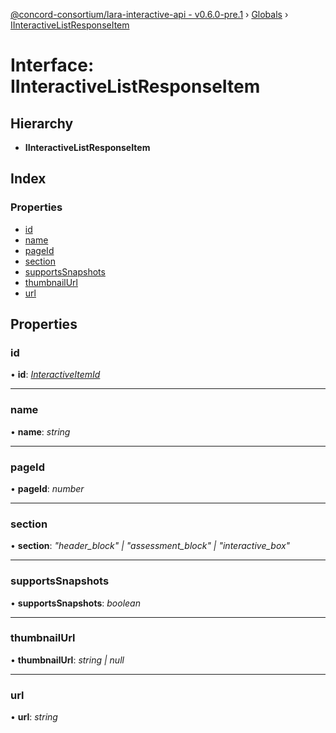 [@concord-consortium/lara-interactive-api - v0.6.0-pre.1](../README.md) › [Globals](../globals.md) › [IInteractiveListResponseItem](iinteractivelistresponseitem.md)

# Interface: IInteractiveListResponseItem

## Hierarchy

* **IInteractiveListResponseItem**

## Index

### Properties

* [id](iinteractivelistresponseitem.md#id)
* [name](iinteractivelistresponseitem.md#name)
* [pageId](iinteractivelistresponseitem.md#pageid)
* [section](iinteractivelistresponseitem.md#section)
* [supportsSnapshots](iinteractivelistresponseitem.md#supportssnapshots)
* [thumbnailUrl](iinteractivelistresponseitem.md#thumbnailurl)
* [url](iinteractivelistresponseitem.md#url)

## Properties

###  id

• **id**: *[InteractiveItemId](../globals.md#interactiveitemid)*

___

###  name

• **name**: *string*

___

###  pageId

• **pageId**: *number*

___

###  section

• **section**: *"header_block" | "assessment_block" | "interactive_box"*

___

###  supportsSnapshots

• **supportsSnapshots**: *boolean*

___

###  thumbnailUrl

• **thumbnailUrl**: *string | null*

___

###  url

• **url**: *string*
